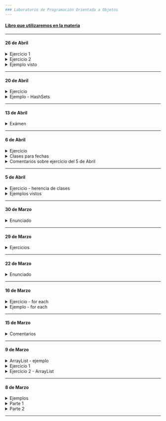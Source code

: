 ```yaml
---
### Laboratorio de Programación Orientada a Objetos
---
```


#### [Libro que utilizaremos en la materia](https://github.com/nadianoe/nadianoe.github.io/blob/master/labo/Luis%20Joyanes%20Aguilar_%20Ignacio%20Zahonero%20Mart%C3%ADnez%20-%20Programaci%C3%B3n%20en%20Java%20_%20algoritmos%2C%20programaci%C3%B3n%20orientada%20a%20objetos%20e%20interfaz%20gr%C3%A1fica%20de%20usuario-McGraw-Hill%20(2011)%20(1).pdf)

----

#### 26 de Abril

<details> 
	<summary> Ejercicio  1 </summary>
	
- Con respecto al ejercicio relacionado con una librería, se necesitan agregar
funcionalidades. Ahora, no sólo administrará la cantidad de libros 
vendidos; también calculará el precio de libros comprados por cliente.

- Con respecto al precio de libros, la librería ofrece un cincuenta 
porciento de descuento al importe de cada libro que pertenece a cierto 
conjunto de editoriales.

Para ello, se debe:

- crear HashSet de editoriales con descuento en la clase Librería.

- crear un método que sirva para agregar editoriales al 
HashSet mencionado.

- Crear un hashmap para almacenar la información de cada venta realizada.
  Dicho hashmap debe asociar una instancia de la clase cliente con el importe total 
  de la compra que realizó.

- Deberá exitir una clase llamada Cliente que tendrá un id y un hashmap que
 asocia un libro y las unidades compradas del mismo.

- Las instancias de la clase Cliente deberán estar almacenadas en un hashset.

- Crear un método que imprima los libros comprados del cliente, sus respectivas
unidades y el importe total de la compra.	
</details>

<details>
	<summary> Ejercicio 2 </summary>

1) Crear una subclase de la clase persona que represente a un alumno de una escuela, debe llamarse Alumno. Los atributos que debe tener el alumno son:

- Curso, que debe ser de tipo String.
- Notas, que debe ser de tipo HashMap que asocia un String y un ArrayList de floats representando el nombre de la materia y las notas que tiene el alumno en la misma, respectivamente.
La declaración del atributo será la siguiente:
```java
  private HashMap<String,ArrayList<Float> notasPorMateria;
```
2) Se deben crear los métodos:

- Agregar Nota
- Menor Nota
- Mayor Nota
- Promedio Notas

- Agregar Materia

Comentarios: 
- En el/los constructor/es de la clase Alumno sólo se deberán inicializar el HashMap
y el curso.
- El método agregarMateria se deberá declarar de la siguiente forma:
```java
  public void agregarMateria(String nombreDeMateria){
  
  }
```
 Y en la implementación, se deberá crear un ArrayList, inicializarlo y luego
 agregarlo al HashMap como valor acompañado de su correspondiente clave.

</details>

<details> 
	<summary> Ejemplo visto </summary>
	
```java
	
package com.company;

import java.util.HashMap;

public class Maps {

    public static void main(String[] args) {
        
        // < (x,y) >
        // < (1,4), (3,4), (6,4) >
        // < (a,3), (f,7), (l,2) >
        // ala : cada uno de los órganos o apéndices pares que utilizan algunos animales para volar.
        // barra : pieza de metal u otra materia, de forma generalmente prismática o cilíndrica y mucho más larga que gruesa

        HashMap<String,String> diccionario = new HashMap<>();

        diccionario.put("ala","Cada uno de los órganos o apéndices pares que utilizan algunos animales para volar.");
        diccionario.put("barra","Pieza de metal u otra materia, de forma generalmente prismática o cilíndrica y mucho más larga que gruesa");

        for ( String key : diccionario.keySet() ){
            String valor = diccionario.get(key);
            System.out.println(valor);
        }

        HashMap<String,Integer> palabraConNumero = new HashMap<>();
        palabraConNumero.put("uno",1);
        palabraConNumero.put("dos",2);
        palabraConNumero.put("tres",3);
        palabraConNumero.put("cuatro",4);

        palabraConNumero.values();

        palabraConNumero.containsValue(3);

        palabraConNumero.containsKey("tres");

        palabraConNumero.remove("tres");

        palabraConNumero.clear();

        palabraConNumero.isEmpty();

        palabraConNumero.size();

        HashMap<String,Float> preciosDeProductos = new HashMap<>();
        preciosDeProductos.put("fideos",56.45f);
        preciosDeProductos.put("puré de tomates",30.55f);
        preciosDeProductos.put("yogur",30.55f);
        
        for ( String nombreClave : preciosDeProductos.keySet() ){
            Float valor = preciosDeProductos.get(nombreClave);
            System.out.println(valor);
        }

        System.out.println(preciosDeProductos);
        //{puré de tomates=30.55, yogur=30.55, fideos=56.45}

        /*
        Documentación oficial:
        https://docs.oracle.com/javase/8/docs/api/java/util/HashMap.html
        */
    }
}
	
```
	
</details>
	
	
----
	
#### 20 de Abril

<details> 
	<summary> Ejercicio </summary>
	
1. Crear un programa que le pida al usuario una cantidad
de números. La cantidad de números ingresados la determinará el usuario. Los números ingresados deberán ser guardados en un ArrayList.

- Luego, quitar los elementos repetidos del ArrayList utilizando
un HashSet; mostrar en pantalla los elementos que el ArrayList
contiene luego de haber quitado los repetidos.

2. Crear otro programa que le pida al usuario una cantidad
de números. La cantidad ingresada la determinará el usuario.
Los números ingresados deberán ser guardados en un ArrayList.

- Pedir que el usuario realice lo mismo otra vez, crear otro
ArrayList con los números ingresados en esta segunda vez.

- El programa deberá verificar si las dos secuencias tienen los 
mismos elementos, sin importar el orden o la cantidad de apariciones.
Utilizar la comparación de HashSets para realizar la verificación.

</details>

<details> 
	<summary> Ejemplo - HashSets </summary>
	
```java
import java.util.ArrayList;
import java.util.HashSet;

public class Main
{
	public static void main(String[] args) {
	  
	    ArrayList<Integer> lista = new ArrayList<>();
	    lista.add(3);
	    lista.add(7);
	    
	    HashSet<Integer> conjunto = new HashSet<>();
	    conjunto.add(3);
	    conjunto.add(3);
	    conjunto.add(3);
	    conjunto.add(7);
	    // <7,3>
	    
	    for ( Integer numero : conjunto ){
	        System.out.println(numero);
	    }
	    
	  
	    HashSet<Persona> personas = new HashSet<>();
	    
	    Persona p1 = new Persona();
	    Persona p2 = new Persona();
	    
	    personas.add(p1);
	    personas.add(p1);
	    personas.add(p2);
	    // <p2,p1>
	}
}
	
```
	
</details>

----

#### 13 de Abril

<details> 
	<summary> Exámen </summary>
	

1. Tomar la clase Persona creada en clases anteriores y agregarle 
	el método "esUnAdultoJoven" retorne true si la edad de la persona
	es mayor o igual a 18 y menor o igual a 35.

2. Crear la clase Canción que tenga como atributos: "nombre" (una variable de tipo String) y "duraciónEnSegundos" (una variable de tipo int)
   - Agregar un constructor por defecto y un constructor que reciba
   un nombre y una duración expresada en segundos.
   - Agregar un método que se llame "esUnaCancionLarga" que retorne
   true si la canción tiene una duración mayor o igual a 240 segundos.

3. Crear la clase Cantante como subclase de la clase Persona.
	- Agregarle el atributo "nombreArtístico" como variable de
	tipo String y el atributo "canciones" como variable
	de tipo ArrayList que sirva para almacenar objetos de la 
	clase Canción.
	- Agregar un método que se llame "obtenerCancionesMasLargas" 
	que retorne una lista con los nombres de las canciones más largas.
	- Agregar un método que se llame "agregarCanción" que reciba un nombre
	de canción y una duración en segundos.

4. Crear la clase SistemaDeCantantes que tenga como atributo una lista
   de objetos de la clase Cantante llamada "cantantes". 
   - Agregar un constructor por defecto.
   - Agregar un método llamado "obtenerCantantesJovenes" que retorne un
   ```ArrayList<Cantante>``` que contenga a los cantantes que tienen una edad entre 18 y 35. 
   - Agregar un método llamado "agregarCancion" que reciba tres parámetros: el nombre artístico del cantante, nombre de la canción y
   la duración de la canción en segundos. Este método deberá agregar una
   nueva canción a la lista de canciones del artista indicado.

5. Crear 1 objeto de la clase Cantante utilizando el constructor por 
   defecto y luego cambiarle el nombre artístico utilizando un "setter".
   Comprobar que el cambio se realizó correctamente utilizando un "getter".

	
	</details>
	
----
	
#### 6 de Abril

<details>
	<summary> Ejercicio </summary>
	
- Realizar un sistema para administrar pedidos de almuerzos realizados por alumnos.
- Para los alumnos además de los atributos de la clase Persona que ya tienen creada, se deberán incluir:
	- Curso
	- nro. de legajo
	- orientación
	
- Existen diferentes platos que se pueden solicitar, para ellos los datos a incluir son: Nombre y Precio.
	- Para esto, deberán crear la clase Plato y tener como atributos un nombre y un precio.
- Al cargarse un pedido se incluye la fecha de creación, el objeto Plato correspondiente, la persona que lo pidió, hora de entrega y si ya se entregó o no.
	- Para esto deberán crear la clase Pedido 
- Debe existir un menú (interfaz de usuario) donde se puedan agregar, modificar y eliminar pedidos. 
	- Estas funcionalidades deberán ser proporcionadas por una clase llamada "SistemaAlmuerzos".
- Se debe poder imprimir un listado de los platos a cocinar en el día con su precio considerando el descuento aplicado.
	- El método que realice ésto, deberá llamarse "imprimirInforme".
	
</details>

<details>
	<summary> Clases para fechas </summary>
	
```java
package com.company;

import java.time.LocalDate;
import java.time.LocalDateTime;
import java.time.LocalTime;

public class EjemploTiempo {

    public static void main(String[] args) {

        /** https://docs.oracle.com/javase/8/docs/api/java/time/LocalDate.html **/
        LocalDate hoy = LocalDate.now(); //2021-10-13
        LocalDate ayer = hoy.minusDays(1);
        LocalDate mañana = ayer.plusDays(2);
        hoy.plusDays(3);
        hoy.plusMonths(4);
        hoy.plusWeeks(5);
        hoy.plusYears(6);
        hoy.minusMonths(3);
        hoy.minusWeeks(5);
        hoy.minusYears(3);
        mañana.isAfter(hoy);
        hoy.isBefore(mañana);
        hoy.isEqual(hoy);

        /** https://docs.oracle.com/javase/8/docs/api/java/time/LocalTime.html**/

        LocalTime ahora = LocalTime.now(); //00:08:16.922686252
        LocalTime tiempo1 = LocalTime.of(10, 43, 12);
        LocalTime tiempo2 = tiempo1.minusHours(2);
        LocalTime tiempo3 = tiempo2.minusMinutes(34);
        LocalTime tiempo4 = tiempo1.plusHours(4);
        LocalTime tiempo5 = tiempo2.plusMinutes(18);
        tiempo1.isAfter(ahora);
        ahora.isBefore(tiempo1);
        tiempo1.equals(tiempo1);

        /** https://docs.oracle.com/javase/8/docs/api/java/time/LocalDateTime.html**/
        LocalDateTime fechaYHora = LocalDateTime.now();
    }
}
	
```
	
</details>

<details> 
	<summary> Comentarios sobre ejercicio del 5 de Abril </summary>
	
```java
	
public class Madre extends Persona {
	
	private String nombreDeEmpresa;
	private ArrayList<Hijo> hijos;

	/** más código **/

	public ArrayList<Hijo> hijosMenoresDeEdad(){
	    ArrayList<Hijo> hijosMenores = new ArrayList<>();
	    for (Hijo hijo : this.hijos){
		if (!hijo.esMayorDeEdad()){
		    hijosMenores.add(hijo);
		}
	    }
	    return hijosMenores;
	}
}
```
	
```java
public class Hijo extends Persona {
	private String nombreDeEscuela;
	private String juegoFavorito;
	
	/** código código **/
	
}
```
	
</details>

-----

#### 5 de Abril

<details>
	<summary> Ejercicio - herencia de clases </summary>
	
- Crear dos subclases de la clase Persona.

- Una de ellas debe ser la clase "Madre", que tendrá los atributos:
	- nombre de empresa en la que trabaja 
	- lista de hijos

- La otra clase a crear es "Hijo", que tendrá los atributos:
	- escuela a la que asiste
	- juego favorito

- Las subclases deben tener su respectivo constructor por defecto,
sus respectivos constructores con parámetros.

- La clase Madre debe tener un método que devuelva una colección de tipo
ArrayList con los hijos menores de edad.
	
</details>

<details>
	<summary> Ejemplos vistos </summary>
	
```java
public class Main {
	public static void main(String[] args) {
	    
	    Alumno a = new Alumno();
	    System.out.println(a.getNombre());
	}
}
```
	
```java


public class Persona {

    private String nombre;
    private String apellido;
    private int edad;
    private int dni;
    private int telefono;

    public Persona(){
        this.nombre = "Claudia";
        this.apellido = "Geretti";
        this.edad = 12;
        this.dni = 22345123;
        this.telefono = 1145678900;
    }

    public Persona(String nombre, String apellido, int edad, int dni, int telefono){
        this.nombre = nombre;
        this.apellido = apellido;
        this.edad = edad;
        this.dni = dni;
        this.telefono = telefono;
    }

    public Persona(String nombre, String apellido){
        this.nombre = nombre;
        this.apellido = apellido;
        this.edad = 12;
        this.dni = 22345123;
        this.telefono = 1145678900;
    }
    

    public String getNombre() {
        return nombre;
    }

    public int getEdad() {
        return edad;
    }

    public int getDni() {
        return dni;
    }

    public int getTelefono() {
        return telefono;
    }


    public void setNombre(String nombre) {
        this.nombre = nombre;
    }

    public void setEdad(int edad) {
        this.edad = edad;
    }

    public void setDni(int dni) {
        this.dni = dni;
    }

    public void setTelefono(int telefono) {
        this.telefono = telefono;
    }

  
    public String getApellido() {
        return apellido;
    }

    public void setApellido(String apellido) {
        this.apellido = apellido;
    }

    public boolean esMayorDeEdad(int edad){
        boolean esMayor= edad>=18;
        return esMayor;

    }

}
```
	
```java

public class Alumno extends Persona {
	
    private int numDeLegajo;
    private String curso;

    public Alumno() {
        super();
        this.numDeLegajo = 1234;
        this.curso = "1°A";
    }

    public Alumno(String nombre) {
        super(nombre, "De la Casa");
        this.numDeLegajo = 1234;
        this.curso = "1°A";
    }

    public Alumno(String nombre, String apellido, int edad) {
        super(nombre, apellido);
        this.numDeLegajo = 1234;
        this.setEdad(edad);
        this.curso = "1°A";

    }

    public Alumno(String nombre, String apellido, int edad, int dni, int telefono, int numDeLegajo, String curso) {
        super(nombre,apellido,edad,dni,telefono);
        super.setEdad(edad);
        this.numDeLegajo = numDeLegajo;
        this.curso = curso;
    }

}

```
</details>	

----

#### 30 de Marzo
<details>
	<summary> Enunciado </summary>

- Se debe implementar una parte de un sistema que sirve para registrar datos
de aquellos alumnos que salen y entran de sus aulas. Para ello, deberán:

- Crear la clase Persona, la misma debe tener como atributos: nombre y dni.
- Crear la clase Alumno, la misma debe tener como atributos: nombre, dni y nroDeLegajo.
- Crear la clase Aula, la misma deberá tener como atributos: número y una lista
  de alumnos que ingresaron a la misma durante todo un dia (si un alumno ya ingresó, salió
  y volvió a ingresar, se cuentan dos ingresos). Esta clase deberá tener sólo el constructor por defecto.
	
- En la clase Aula, crear un método que retorne un ArrayList que contenga los números de dni (sin repetidos) de los alumnos que ingresaron al aula durante el dia. El método deberá llamarse "dnisDeAlumnosIngresantes".

- Crear un método que reciba un ArrayList con la estructura del ítem anterior e imprima sus elementos.

- En la clase Aula, crear un método que reciba el dni de un alumno y
luego retorne la cantidad de ingresos que realizó. 

- En la clase Aula, crear un método que imprima por consola el dni de cada alumno y
la cantidad de ingresos que realizó. El método deberá llamarse "cantidadDeIngresosPorAlumno".
La impresión de sus elementos deberá respetar el siguiente formato:
```
  clave/dni: 121234343531 - valor/cantidad: 3
```
- Crear un método en la clase Aula que retorne el nombre del alumno que ha realizado más ingresos al aula.
	
</details>

----
#### 29 de Marzo
<details>
  <summary> Ejercicios </summary>
	
- Realizar los siguientes ejercicios del libro
  - página 220, ejercicio 8.1
  - página 266, ejercicio 10.7, 10.8
	
</details>


----
#### 22 de Marzo
<details>
  <summary> Enunciado </summary>
  
- Sea una librería, se necesita un sistema para administrar la información que 
se recolecta cada día.

- Actualmente, la librería vende libros de las siguientes editoriales:
	- Kapelusz, Sudamericana, Atlántida, ElAteneo, Interzona, Sur y Alianza.

- Editoriales con 50% de descuento:
	- ElAteneo, Interzona, Sur y Alianza.

Para ello, se deberá:

1. Crear la clase Libro, en la misma deben existir los atributos:
	- id
        - nombre
	- precio
	- editorial

2. Crear la clase Cliente, en la misma deben existir los atributos:
	- id
	- nombre
	- edad
	- libros comprados (ArrayList de libros)

3. Crear la clase SistemaLibreria, en la misma deben existir los atributos:
	- clientes (ArrayLis de clientes)
	- libros en venta (ArrayList de libros)
	- libros en oferta (ArrayList de id's)
	- libros vendidos (ArrayList de libros)
	- nombre

4. El sistema deberá tener métodos que permitan :
- obtener una lista de los clientes más frecuentes (se considera cliente frecuente al que
ha comprado más de 10 libros)
- obtener una lista con los libros más vendidos, es decir, aquellos libros
que han tenido más de 100 ventas
- obtener una lista con las edades de los clientes más frecuentes
- obtener una lista con los libros más caros, es decir, aquellos que salen más de $5500,50
- realizar una venta, es decir, crear una nueva instancia de la clase libro y agregarla
a la lista de libros vendidos
- obtener lista de los libros cuyos nombres comienzan con determinada letra 
- Calcular el precio final abonar por el cliente (tener en cuenta que los libros cuya editorial 
pertenece a las editoriales en oferta, tienen un 50% de escuento)
- cambiar el precio de un libro según el id. El porcentaje de descuento debrá ser
 pasado como parámetro.
- cambiar los precios por navidad:
	- si los id de los libros son pares, sus precios deberán disminuir un 25%
  - si sus id's son impares, sus precios deberán disminuir un 35%

#### Comentarios:
- No imprimir ni recibir datos por consola durante la clases pedidas. Piense y utilice los
parámetros que considere convenientes para sus métodos.
- Si desea probar sus funciones imprimiendo los resultados, deberá hacerlo dentro de una función "main".
Este método deberá estar dentro de la clase SistemaLibreria.
- Cada método deberá realizar una sola tarea
- Las clases deben comenzar con letra mayúscula
- los métodos ý variables deben comenzar con letra minúscula
- Utilizar el estilo de escritura camel case
- Utilizar nombres de métodos y variables declarativos
  
</details>

----

#### 16 de Marzo

<details>
  
<summary> Ejercicio - for each </summary>
  
- Crear una clase similar a la clase llamada "SistemaDeRegistro" realizada. Esta nueva clase sólo deberá utilizar 
  estructuras repetitivas de tipo "foreach". La nueva clase deberá llamarse "Sistema".

</details>

<details>
  
<summary> Ejemplo - for each </summary>
  
```java
  
  import java.util.ArrayList;

      public class Main {

        public static void main(String[] args) {

          ArrayList<Integer> nums = new ArrayList<>();
          nums.add(1);
          nums.add(5);
  
          for (Integer elemento : nums){
            System.out.println(elemento);
          }
  
          ArrayList<Persona> personasRegistradas = new ArrayList<>();
          Persona p1 = new Persona("Jaime",45);
          Persona p2 = new Persona("Gloria",45);
          personasRegistradas.add(p1);
          personasRegistradas.add(p2);
  
          for (Persona persona : personasRegistradas){
            String nombre = persona.getNombre();
            System.out.println(nombre);
  
          }
        }
      }
  
```
 
</details>

----

#### 15 de Marzo
	
<details>
	
<summary> Comentarios </summary>
  
```java

  import java.util.ArrayList;

      public class Main {

        public static void main(String[] args) {

          /** comparación entre variables primitivas **/
          int a = 1;		
          float c = 1.54f;

          /** comparación entre clases: método "equals" **/
          String a = "hola";
          String b = "chau";
          boolean sonIguales = a.equals(b);
  
        }
      }
```  
</details>

----
	
#### 9 de Marzo
	
<details>

<summary> ArrayList - ejemplo </summary>

```java

  import java.util.ArrayList;

      public class Main {

        public static void main(String[] args) {

          /** variables primitivas **/
          int a = 1;		
          float c = 1.54f;

          /** Clases envolventes **/
          Integer b = 1;
          Float d = 1.54f;


          /** ArrayList **/

          ArrayList<Integer> nums = new ArrayList<>();
          nums.add(1);
          nums.add(5);

          int a = nums.get(0);
          nums.remove(0);

          ArrayList<Persona> personas = new ArrayList<>();

          Persona p1 = new Persona();

          ArrayList<ArrayList<Integer>> matriz = new ArrayLis<>();

            /**
            documentación:
            https://docs.oracle.com/javase/8/docs/api/java/util/ArrayList.html
            **/

        }
      }
```
</details>

<details>

<summary> Ejercicio 1 </summary>
  
- Crear una clase llamada Producto. La misma deberá tener como atributos:
    - nombre
    - precio

  El atributo nombre deberá ser de tipo String y el atributo precio
  deberá ser de tipo float.

  El programa deberá proveerle al usuario las siguientes tareas:

* Registro de producto.
  Aquí se deberá pedir el nombre del producto y su precio.

* Importe parcial a pagar.
  - Aquí se deberá imprimir el importe a pagar por 
  los productos registrados hasta el momento.
  - Cuando se termine de mostrar el importe mencionado, 
  el programa deberá dar la opción de realizar
  un nuevo registro.

* Finalizar registro. 
  Aquí se deberá imprimir el importe total a pagar.
  - Cuando se termine de mostrar el importe mencionado, 
  el programa no deberá dar la opción de realizar 
  un nuevo registro.
  
</details>

<details>

  <summary> Ejercicio 2 - ArrayList </summary>
  
  - Crear un sistema ABM. Un sistema ABM es un sistema que permite ralizar 3 acciones principales:
     - A -> alta -> ingreso de datos 
     - B -> baja -> eliminaciòn de datos
     - M -> modificaciòn -> modificación de datos

  - El ABM que realicen será un sistema que administre datos de personas.

  - Comentario: deberán utilizar la clase Persona que se pidió realizar la clase pasada.

  - Para ello, deberán:

1. Crear una clase que se llame "SistemaDeRegistroDePersonas". La misma deberá tener como
atriburo un arraylist que contenga objetos de la clase Personas. debe llamarse "personas".

2. El sistema deberá proveer 6 opciones que el usuario deberá elegir:

- Realizar el alta de una persona, es decir, registrar una persona. Crear un método que resuelva esta tarea.

- Realizar la baja de una persona, es decir, eliminar del registro a determinada persona. Crear otro método que resuelva esta tarea.
La eliminaciòn deberá hacerse segùn el nùmero de DNI. Crear otro método que resuelva esta tarea.

- Realizar alguna modificaciòn de algún/os dato/os una persona, es decir,brindar la opción
de modificar alguno de los atributos que tiene la persona. Crear otro método que resuelva esta tarea.

3. Tambièn le vamos a agregar funciones extra:

- Ver nombres de personas mayores de 18 años. Crear otro método que resuelva esta tarea.

- Ver lista de todas las personas registradas. Crear otro método que resuelva esta tarea.

4. También se deberá proveer la opción de Salir del sistema. 
El sistema deberá imprimir el mensaje "bye!"

</details>

----

#### 8 de Marzo
	
<details>
    <summary> Ejemplos </summary>
    
- [Ejemplo Main.java](https://github.com/nadianoe/nadianoe.github.io/blob/master/labo/marzo2022/Main.java)

- [Ejemplo Persona.java](https://github.com/nadianoe/nadianoe.github.io/blob/master/labo/marzo2022/Persona.java)

- [Ejemplo IngresoDeDatos.java](https://github.com/nadianoe/nadianoe.github.io/blob/master/labo/marzo2022/IngresoDeDatos.java)

</details>

<details>
  <summary> Parte 1 </summary>
  
  1. Crear la clase Persona con los siguientes atributos:
  - nombre
  - edad
  - dni
  - telefono
  - dirección
    
  2. Declarar e implementar 3 tipos de constructores:
  - Uno por defecto.
  - Uno con parámetro string.
  - Otro con los 5 parámetros correspondientes a todos los atributos.
  - Declarar e implementar los getters y setters.

  3. Agregar métodos con los siguientes nombres:
  - esMayorDeEdad
  - sonLaMismaPersona
  - tienenLaMismaEdad
    
  
  - Dentro de la función main, crear 3 instancias distintasde la clase Persona. 
    A la primer instancia, cambiarle el valor de la edad por el doble de la misma.
    A la segunda instancia, cambiarle el valor del teléfono.
    Con respecto a la tercer instancia, imprimir por consola todos sus datos.
    
</details>
	
<details>
  <summary> Parte 2 </summary>
  
1. Crear una aplicación que pida al usuario ingresar los datos necesarios para crear un objeto de la clase Persona.
2. Crear la instancia de la clase Persona e imprimir cuáles fueron los datos ingresados utilizando "getters".
3. Ofrecerle al usuario la opción de cambiar uno de sus datos (el usuario deberá elegir), realizar el cambio utilizando
"setters" e imprimir nuevamente los datos del objeto creado.


</details>

  ------
  

